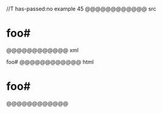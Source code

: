 //T has-passed:no
example 45
@@@@@@@@@@@@ src
# foo#
@@@@@@@@@@@@ xml
<?xml version="1.0" encoding="UTF-8"?>
<!DOCTYPE document SYSTEM "CommonMark.dtd">
<document xmlns="http://commonmark.org/xml/1.0">
  <heading level="1">
    <text>foo#</text>
  </heading>
</document>
@@@@@@@@@@@@ html
<h1>foo#</h1>
@@@@@@@@@@@@
